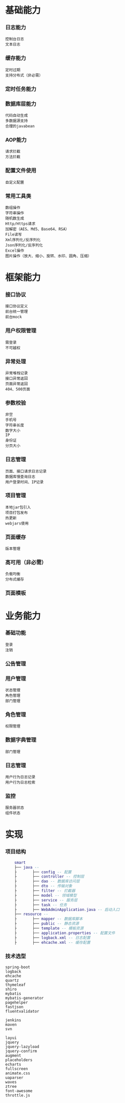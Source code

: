# 基础能力
### 日志能力
    控制台日志
    文本日志
### 缓存能力
    定时过期
    支持分布式（非必需）
### 定时任务能力
### 数据库层能力
    代码自动生成
    多数据源支持
    合理的javabean
### AOP能力
    请求拦截
    方法拦截
### 配置文件使用
    自定义配置
### 常用工具类
    数组操作
    字符串操作
    随机数生成
    Http/Https请求
    加解密（AES、Md5、Base64、RSA）
    File读写
    Xml序列化/反序列化
    Json序列化/反序列化
    Excel操作
    图片操作（放大、缩小、旋转、水印、圆角、压缩）

# 框架能力
### 接口协议
    接口协议定义
    前台统一管理
    前台mock
### 用户权限管理
    需登录
    不可越权
### 异常处理
    异常堆栈记录
    接口异常返回
    页面异常返回
    404、500页面
### 参数校验
    非空
    手机号
    字符串长度
    数字大小
    IP
    身份证
    分页大小
### 日志管理
    页面、接口请求日志记录
    数据库慢查询日志
    用户登录时间、IP记录
### 项目管理
    本地jar包引入
    项目打包发布
    热更新
    webjars使用
### 页面缓存
    版本管理
### 高可用（非必需）
    负载均衡
    分布式缓存
### 页面模板

# 业务能力
### 基础功能
    登录
    注销
### 公告管理
### 用户管理
    状态管理
    角色管理
    部门管理
### 角色管理
    权限管理
### 数据字典管理
    部门管理
### 日志管理
    用户行为日志记录
    用户行为日志检索
### 监控
    服务器状态
    组件状态
    
    
# 实现
### 项目结构
``` lua
    smart
    ├── java --
    ├       ├── config -- 配置
    ├       ├── controller -- 控制层
    ├       ├── dao -- 数据库访问层
    ├       ├── dto -- 传输对象
    ├       ├── filter -- 拦截器
    ├       ├── model -- 领域模型
    ├       ├── service -- 服务层
    ├       ├── task -- 任务
    ├       ├── WebAdminApplication.java -- 启动入口
    ├── resource --
    ├       ├── mapper -- 数据库脚本
    ├       ├── public -- 静态资源
    ├       ├── template -- 模板资源
    ├       ├── application.properties -- 配置文件
    ├       ├── logback.xml -- 日志配置
    ├       ├── ehcache.xml -- 缓存配置
```
### 技术选型
    spring-boot
    logback
    ehcache
    quartz
    thymeleaf
    shiro
    mybatis
    mybatis-generator
    pagehelper
    fastjson
    fluentvalidator
    
    jenkins
    maven
    svn

    layui
    jquery
    jquery-lazyload
    jquery-confirm
    augment
    placeholders
    echarts
    fullscreen
    animate.css
    uaparser 
    waves
    ztree
    font-awesome
    throttle.js